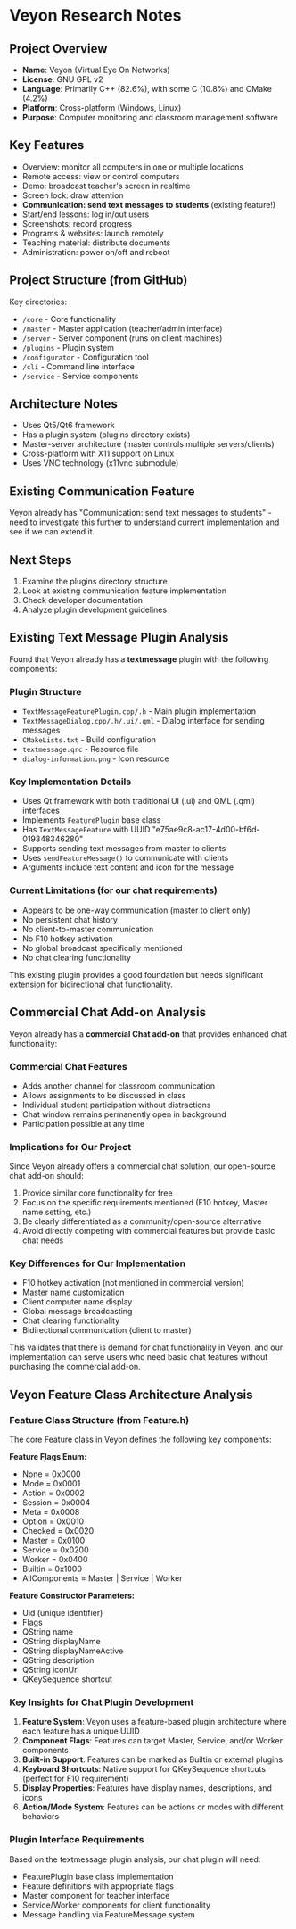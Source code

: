 # Veyon Research Notes

## Project Overview
- **Name**: Veyon (Virtual Eye On Networks)
- **License**: GNU GPL v2
- **Language**: Primarily C++ (82.6%), with some C (10.8%) and CMake (4.2%)
- **Platform**: Cross-platform (Windows, Linux)
- **Purpose**: Computer monitoring and classroom management software

## Key Features
- Overview: monitor all computers in one or multiple locations
- Remote access: view or control computers
- Demo: broadcast teacher's screen in realtime
- Screen lock: draw attention
- **Communication: send text messages to students** (existing feature!)
- Start/end lessons: log in/out users
- Screenshots: record progress
- Programs & websites: launch remotely
- Teaching material: distribute documents
- Administration: power on/off and reboot

## Project Structure (from GitHub)
Key directories:
- `/core` - Core functionality
- `/master` - Master application (teacher/admin interface)
- `/server` - Server component (runs on client machines)
- `/plugins` - Plugin system
- `/configurator` - Configuration tool
- `/cli` - Command line interface
- `/service` - Service components

## Architecture Notes
- Uses Qt5/Qt6 framework
- Has a plugin system (plugins directory exists)
- Master-server architecture (master controls multiple servers/clients)
- Cross-platform with X11 support on Linux
- Uses VNC technology (x11vnc submodule)

## Existing Communication Feature
Veyon already has "Communication: send text messages to students" - need to investigate this further to understand current implementation and see if we can extend it.

## Next Steps
1. Examine the plugins directory structure
2. Look at existing communication feature implementation
3. Check developer documentation
4. Analyze plugin development guidelines


## Existing Text Message Plugin Analysis

Found that Veyon already has a **textmessage** plugin with the following components:

### Plugin Structure
- `TextMessageFeaturePlugin.cpp/.h` - Main plugin implementation
- `TextMessageDialog.cpp/.h/.ui/.qml` - Dialog interface for sending messages
- `CMakeLists.txt` - Build configuration
- `textmessage.qrc` - Resource file
- `dialog-information.png` - Icon resource

### Key Implementation Details
- Uses Qt framework with both traditional UI (.ui) and QML (.qml) interfaces
- Implements `FeaturePlugin` base class
- Has `TextMessageFeature` with UUID "e75ae9c8-ac17-4d00-bf6d-019348346280"
- Supports sending text messages from master to clients
- Uses `sendFeatureMessage()` to communicate with clients
- Arguments include text content and icon for the message

### Current Limitations (for our chat requirements)
- Appears to be one-way communication (master to client only)
- No persistent chat history
- No client-to-master communication
- No F10 hotkey activation
- No global broadcast specifically mentioned
- No chat clearing functionality

This existing plugin provides a good foundation but needs significant extension for bidirectional chat functionality.

## Commercial Chat Add-on Analysis

Veyon already has a **commercial Chat add-on** that provides enhanced chat functionality:

### Commercial Chat Features
- Adds another channel for classroom communication
- Allows assignments to be discussed in class
- Individual student participation without distractions
- Chat window remains permanently open in background
- Participation possible at any time

### Implications for Our Project
Since Veyon already offers a commercial chat solution, our open-source chat add-on should:
1. Provide similar core functionality for free
2. Focus on the specific requirements mentioned (F10 hotkey, Master name setting, etc.)
3. Be clearly differentiated as a community/open-source alternative
4. Avoid directly competing with commercial features but provide basic chat needs

### Key Differences for Our Implementation
- F10 hotkey activation (not mentioned in commercial version)
- Master name customization
- Client computer name display
- Global message broadcasting
- Chat clearing functionality
- Bidirectional communication (client to master)

This validates that there is demand for chat functionality in Veyon, and our implementation can serve users who need basic chat features without purchasing the commercial add-on.

## Veyon Feature Class Architecture Analysis

### Feature Class Structure (from Feature.h)
The core Feature class in Veyon defines the following key components:

**Feature Flags Enum:**
- None = 0x0000
- Mode = 0x0001  
- Action = 0x0002
- Session = 0x0004
- Meta = 0x0008
- Option = 0x0010
- Checked = 0x0020
- Master = 0x0100
- Service = 0x0200
- Worker = 0x0400
- Builtin = 0x1000
- AllComponents = Master | Service | Worker

**Feature Constructor Parameters:**
- Uid (unique identifier)
- Flags
- QString name
- QString displayName
- QString displayNameActive
- QString description
- QString iconUrl
- QKeySequence shortcut

### Key Insights for Chat Plugin Development
1. **Feature System**: Veyon uses a feature-based plugin architecture where each feature has a unique UUID
2. **Component Flags**: Features can target Master, Service, and/or Worker components
3. **Built-in Support**: Features can be marked as Builtin or external plugins
4. **Keyboard Shortcuts**: Native support for QKeySequence shortcuts (perfect for F10 requirement)
5. **Display Properties**: Features have display names, descriptions, and icons
6. **Action/Mode System**: Features can be actions or modes with different behaviors

### Plugin Interface Requirements
Based on the textmessage plugin analysis, our chat plugin will need:
- FeaturePlugin base class implementation
- Feature definitions with appropriate flags
- Master component for teacher interface
- Service/Worker components for client functionality
- Message handling via FeatureMessage system
